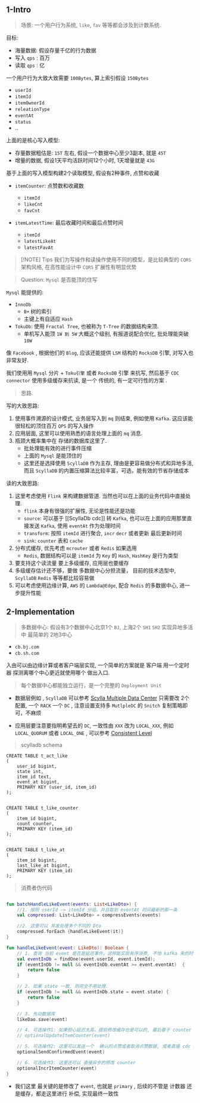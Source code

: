 

## 1-Intro

> 场景: 一个用户行为系统, `like`, `fav` 等等都会涉及到计数系统.


目标:

- 海量数据: 假设存量千亿的行为数据
- 写入 `qps` : 百万
- 读取 `qps` : 亿


一个用户行为大致大致需要 `100Bytes`, 算上索引假设 `150Bytes`

- `userId` 
- `itemId`
- `itemOwnerId`
- `releationType`
- `eventAt`
- `status`
- ..

上面的是核心写入模型:
- 存量数据粗估是: `15T` 左右, 假设一个数据中心至少3副本, 就是 `45T`
- 增量的数据, 假设1天平均活跃时间12个小时, 1天增量就是 `43G` 

基于上面的写入模型构建2个读取模型, 假设有2种事件, 点赞和收藏

- `itemCounter`: 点赞数和收藏数
	- `itemId`
	- `likeCnt`
	- `favCnt`

- `itemLatestTime`: 最后收藏时间和最后点赞时间
	- `itemId`
	- `latestLikeAt`
	- `latestFavAt`



> [!NOTE] Tips
> 我们为写操作和读操作使用不同的模型，是比较典型的 `CQRS` 架构风格, 在高性能设计中 `CQRS` 扩展性有明显优势



> Question: `Mysql` 是否能顶的住写


`Mysql` 能提供的:

- `InnoDb`
	- `B+` 树的索引
	- 主键上有自适应 `Hash` 
- `TokuDb`: 使用 `Fractal Tree`, 也被称为 `T-Tree` 的数据结构来顶.
	- 单机写入能顶 `1W 到 5W` 大概这个级别, 有报道说配合优化, 批处理能突破 `10W`

像 `Facebook` , 根据他们的 `Blog`, 应该还能提供 `LSM` 结构的 `RocksDB` 引擎,  对写入也非常友好.


我们使用用 `Mysql` 分片 + `Toku引擎` 或者 `RocksDB` 引擎 来抗写, 然后基于 `CDC connector` 使用多级缓存来抗读, 是一个 传统的, 有一定可行性的方案 .


> 思路.


写的大致思路:

1. 使用事件溯源的设计模式, 业务层写入到 `mq` 则结束, 例如使用 `Kafka`. 这应该能很轻松的顶住百万 `QPS` 的写入操作
2. 应用层面, 这里可以使用熟悉的语言处理上面的 `mq` 消息.
3. 瓶颈大概率集中在 存储的数据库这里了.
	- 批处理能有效的进行事件压缩
	- 上面的 `Mysql` 是能顶住的
	- 这里还是选择使用 `ScyllaDB` 作为主存, 理由是更容易做分布式和异地多活, 而且 `ScyllaDB` 的内置压缩算法比较丰富，可选，能有效的节省存储成本


读的大致思路:

1. 这里考虑使用 `Flink` 来构建数据管道. 当然也可以在上面的业务代码中直接处理.
	- `flink` 本身有很强的扩展性, 无论是性能还是功能
	- `source`: 可以基于 [[ScyllaDb cdc]] 转 `Kafka`, 也可以在上面的应用那里直接发送 `Kafka`, 使用 `eventAt` 作为处理时间
	- `transform`: 按照 `itemId` 进行聚合, `incr` `decr` 或者更新 最后更新时间
	- `sink`: `counter` 表和 `cache`
2. 分布式缓存, 优先考虑 `mcrouter` 或者 `Redis`  如果选用
	- `Redis`, 数据结构可以是 `itemId` 为 `Key` 的 `Hash`, `HashKey` 是行为类型
3. 要支持这个读流量 要上多级缓存, 应用层也要缓存
4. 多级缓存估计还不够，要做 多数据中心分担流量， 目前的技术选型中, `ScyllaDB` `Redis` 等等都比较容易做
5. 可以考虑使用边缘计算, `AWS` 的 `Lambda@Edge`, 配合 `Redis` 的多数据中心, 进一步提升性能



## 2-Implementation


> 多数据中心: 假设有3个数据中心北京1个 `BJ`, 上海2个 `SH1`  `SH2` 实现异地多活中 最简单的 2地3中心

- `cb.bj.com`
- `cb.sh.com`

入由可以由边缘计算或者客户端层实现, 一个简单的方案就是 客户端 用一个定时器 探测离哪个中心更近就使用哪个 做出入口.


> 每个数据中心都能独立运行，是一个完整的 `Deployment Unit`

- 数据层例如 , `ScyllaDB` 可以参考 [Scylla Multiple Data Center](https://opensource.docs.scylladb.com/stable/operating-scylla/procedures/cluster-management/create-cluster-multidc.html) 只需要改 2个配置, 一个 `RACK` 一个 `DC` , 注意设置支持多 `MutlpleDC` 的 `Snitch` 复制策略即可，不麻烦

- 应用层要注意要指明希望去的 `DC`, 一致性由 `XXX` 改为 `LOCAL_XXX`, 例如 `LOCAL_QUORUM` 或者 `LOCAL_ONE` , 可以参考 [Consistent Level](https://opensource.docs.scylladb.com/stable/cql/consistency.html) 

> scylladb schema


```cql
CREATE TABLE t_act_like
(  
    user_id bigint,  
    state int,  
    item_id text,  
    event_at bigint,
    PRIMARY KEY (user_id, item_id)  
);  


CREATE TABLE t_like_counter
(  
    item_id bigint,  
    count counter,  
    PRIMARY KEY (item_id)  
);  


CREATE TABLE t_like_at
(  
    item_id bigint,  
    last_like_at bigint,  
    PRIMARY KEY (item_id)  
);  
```


> 消费者伪代码

```kotlin

fun batchHandleLikeEvent(events: List<LikeDto>) {
	//1. 按照 userId -> itemId 分组，并且取到 eventAt 时间最新的那一条
	val compressed: List<LikeDto> = compressEvents(events)

	//2. 这里可以 并发处理多个不同的 Dto
	compressed.forEach {handleLikeEvent(it)}
}

fun handleLikeEvent(event: LikeDto): Boolean {
	// 1. 查询 当前 event 是否是延迟事件，这样能实现有序消费, 不怕 kafka 来的时候乱序
	val eventInDb = findOne(event.userId, event.itemId);
	if (eventInDb != null && eventInDb.eventAt >= event.eventAt)  {
		return false
	} 

	// 2. 如果 state 一致, 则完全不用处理.
	if (eventInDb != null && eventInDb.state = event.state) {
		return false
	}

	// 3. 先动数据库
	likeDao.save(event)

	// 4. 可选操作1: 如果担心延迟太高，提前修改缓存也是可以的, 最后基于 counter 表实现最终一致性
	// optionalUpdateItemCounter(event)

	// 5. 可选操作2: 这里可以发送一个  确认的点赞或者取消点赞数据, 或者直接 cdc 用来改 counter 并修改 cache
	optionalSendConfirmedEvent(event)

	// 6. 可选操作3: 这里还可以 直接异步的修改 counter
	optionalIncrItemCounter(event)
}

```

- 我们这里 最关键的是修改了 `event`, 也就是 `primary` , 后续的不管是 计数器 还是缓存，都走这里进行 补偿, 实现最终一致性
